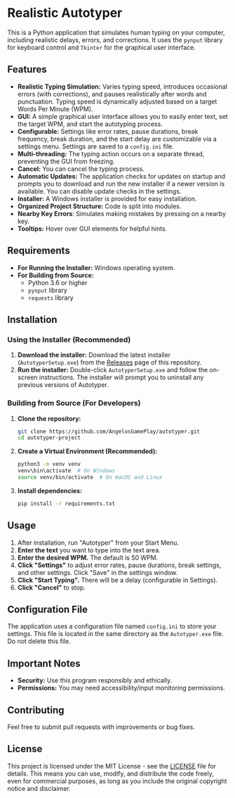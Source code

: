 # Realistic Autotyper

This is a Python application that simulates human typing on your computer, including realistic delays, errors, and corrections. It uses the `pynput` library for keyboard control and `Tkinter` for the graphical user interface.

## Features

*   **Realistic Typing Simulation:** Varies typing speed, introduces occasional errors (with corrections), and pauses realistically after words and punctuation. Typing speed is dynamically adjusted based on a target Words Per Minute (WPM).
*   **GUI:** A simple graphical user interface allows you to easily enter text, set the target WPM, and start the autotyping process.
*   **Configurable:** Settings like error rates, pause durations, break frequency, break duration, and the start delay are customizable via a settings menu.  Settings are saved to a `config.ini` file.
*   **Multi-threading:** The typing action occurs on a separate thread, preventing the GUI from freezing.
*   **Cancel:** You can cancel the typing process.
*   **Automatic Updates:** The application checks for updates on startup and prompts you to download and run the new installer if a newer version is available. You can disable update checks in the settings.
*   **Installer:** A Windows installer is provided for easy installation.
*   **Organized Project Structure:** Code is split into modules.
* **Nearby Key Errors**: Simulates making mistakes by pressing on a nearby key.
*   **Tooltips:** Hover over GUI elements for helpful hints.

## Requirements

*   **For Running the Installer:** Windows operating system.
*   **For Building from Source:**
    *   Python 3.6 or higher
    *   `pynput` library
    *   `requests` library

## Installation

### Using the Installer (Recommended)

1.  **Download the installer:** Download the latest installer (`AutotyperSetup.exe`) from the [Releases](https://github.com/AngelosGamePlay/autotyper/releases) page of this repository.
2.  **Run the installer:** Double-click `AutotyperSetup.exe` and follow the on-screen instructions. The installer will prompt you to uninstall any previous versions of Autotyper.

### Building from Source (For Developers)

1.  **Clone the repository:**

    ```bash
    git clone https://github.com/AngelosGamePlay/autotyper.git
    cd autotyper-project
    ```

2.  **Create a Virtual Environment (Recommended):**

    ```bash
    python3 -m venv venv
    venv\bin\activate  # On Windows
    source venv/bin/activate  # On macOS and Linux
    ```

3.  **Install dependencies:**

    ```bash
    pip install -r requirements.txt
    ```

## Usage

1.  After installation, run "Autotyper" from your Start Menu.
2.  **Enter the text** you want to type into the text area.
3.  **Enter the desired WPM.** The default is 50 WPM.
4.  **Click "Settings"** to adjust error rates, pause durations, break settings, and other settings. Click "Save" in the settings window.
5.  **Click "Start Typing".** There will be a delay (configurable in Settings).
6.  **Click "Cancel"** to stop.

## Configuration File

The application uses a configuration file named `config.ini` to store your settings. This file is located in the same directory as the `Autotyper.exe` file. Do not delete this file.

## Important Notes

*   **Security:** Use this program responsibly and ethically.
*   **Permissions:** You may need accessibility/input monitoring permissions.

## Contributing

Feel free to submit pull requests with improvements or bug fixes.

## License

This project is licensed under the MIT License - see the [LICENSE](LICENSE) file for details.  This means you can use, modify, and distribute the code freely, even for commercial purposes, as long as you include the original copyright notice and disclaimer.
